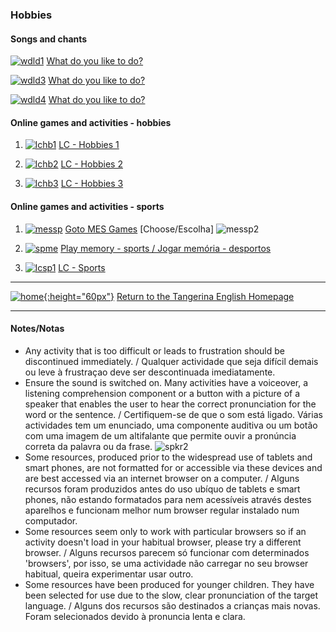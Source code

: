 ### Hobbies

#### Songs and chants

[![wdld1](https://1blockatatime.github.io/English/images/wdld1.png)](https://www.youtube.com/watch?v=tYNap8gVNK4) [What do you like to do?](https://www.youtube.com/watch?v=tYNap8gVNK4)

[![wdld3](https://1blockatatime.github.io/English/images/wdld3.png)](https://www.youtube.com/watch?v=gH89yUhIAV0) [What do you like to do?](https://www.youtube.com/watch?v=gH89yUhIAV0)

[![wdld4](https://1blockatatime.github.io/English/images/wdld4.png)](https://www.youtube.com/watch?v=OzrjgUrHuGc) [What do you like to do?](https://www.youtube.com/watch?v=OzrjgUrHuGc)

#### Online games and activities - hobbies

<!---1. [![bchb1](https://1blockatatime.github.io/English/images/bchb1.PNG)](https://learnenglishkids.britishcouncil.org/en/word-games/free-time-1) [Match the picture to the word](https://learnenglishkids.britishcouncil.org/en/word-games/free-time-1)

2. [![bchb2](https://1blockatatime.github.io/English/images/bchb2.PNG)](https://learnenglishkids.britishcouncil.org/en/word-games/free-time-2) [Match the picture to the word](https://learnenglishkids.britishcouncil.org/en/word-games/free-time-2)--->

1. [![lchb1](https://1blockatatime.github.io/English/images/lchb1.PNG)](http://www.learningchocolate.com/content/activities-0) [LC - Hobbies 1](http://www.learningchocolate.com/content/activities-0)

2. [![lchb2](https://1blockatatime.github.io/English/images/lchb2.PNG)](http://www.learningchocolate.com/content/hobbies) [LC - Hobbies 2](http://www.learningchocolate.com/content/hobbies)

3. [![lchb3](https://1blockatatime.github.io/English/images/lchb3.PNG)](http://www.learningchocolate.com/content/hobbies-1) [LC - Hobbies 3](http://www.learningchocolate.com/content/hobbies-1)

#### Online games and activities - sports

1. [![messp](https://1blockatatime.github.io/English/images/messp.PNG)](https://www.mes-games.com/) [Goto MES Games](https://www.mes-games.com/) [Choose/Escolha] ![messp2](/images/messp2.PNG)

2. [![spme](https://1blockatatime.github.io/English/images2/spme.PNG)](https://www.eslgamesplus.com/sports-vocabulary-esl-memory-game/) [Play memory - sports / Jogar memória - desportos](https://www.eslgamesplus.com/sports-vocabulary-esl-memory-game/)

3. [![lcsp1](https://1blockatatime.github.io/English/images/lcsp1.PNG)](http://www.learningchocolate.com/content/sports) [LC - Sports](http://www.learningchocolate.com/content/sports)

***
[![home](https://1blockatatime.github.io/English/images/home.png){:height="60px"}](https://tangerina-pt.github.io/English) [Return to the Tangerina English Homepage](https://tangerina-pt.github.io/English)  

***
#### Notes/Notas
* Any activity that is too difficult or leads to frustration should be discontinued immediately. / Qualquer actividade que seja difícil demais ou leve à frustraçao deve ser descontinuada imediatamente.
* Ensure the sound is switched on. Many activities have a voiceover, a listening comprehension component or a button with a picture of a speaker that enables the user to hear the correct pronunciation for the word or the sentence. / Certifiquem-se de que o som está ligado. Várias actividades tem um enunciado, uma componente auditiva ou um botão com uma imagem de um altifalante que permite ouvir a pronúncia correta da palavra ou da frase. ![spkr2](/images/spkr2.PNG)
* Some resources, produced prior to the widespread use of tablets and smart phones, are not formatted for or accessible via these devices and are best accessed via an internet browser on a computer. / Alguns recursos foram produzidos antes do uso ubíquo de tablets e smart phones, não estando formatados para nem acessíveis através destes aparelhos e funcionam melhor num browser regular instalado num computador.
* Some resources seem only to work with particular browsers so if an activity doesn't load in your habitual browser, please try a different browser. / Alguns recursos parecem só funcionar com determinados 'browsers', por isso, se uma actividade não carregar no seu browser habitual, queira experimentar usar outro.
* Some resources have been produced for younger children. They have been selected for use due to the slow, clear pronunciation of the target language.  / Alguns dos recursos são destinados a crianças mais novas. Foram selecionados devido à pronuncia lenta e clara.
